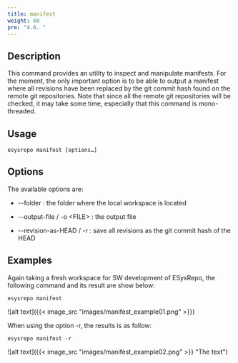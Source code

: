 ```yaml
---
title: manifest
weight: 60
pre: "4.6. "
---
```


## Description

This command provides an utility to inspect and manipulate manifests. For the moment, the only
important option is to be able to output a manifest where all revisions have been replaced by the
git commit hash found on the remote git repositories. Note that since all the remote git
repositories will be checked, it may take some time, especially that this command is mono-threaded.

## Usage

```
esysrepo manifest [options…]
```

## Options

The available options are:

* --folder : the folder where the local workspace is located

* --output-file / -o <FILE\> : the output file

* --revision-as-HEAD / -r : save all revisions as the git commit hash of the HEAD

## Examples

Again taking a fresh workspace for SW development of ESysRepo, the following command and its result
are show below:

```
esysrepo manifest
```

![alt text]({{< image_src "images/manifest_example01.png" >}})

When using the option -r, the results is as follow:

```
esysrepo manifest -r
```

![alt text]({{< image_src "images/manifest_example02.png" >}} "The text")